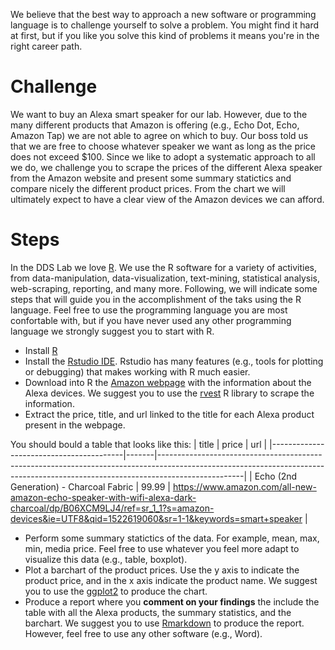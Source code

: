 We believe that the best way to approach a new software or programming language is to challenge yourself to solve a problem. You might find it hard at first, but if you like you solve this kind of problems it means you're in the right career path.

# Challenge
We want to buy an Alexa smart speaker for our lab. However, due to the many different products that Amazon is offering (e.g., Echo Dot, Echo, Amazon Tap) we are not able to agree on which to buy. Our boss told us that we are free to choose whatever speaker we want as long as the price does not exceed $100.
Since we like to adopt a systematic approach to all we do, we challenge you to scrape the prices of the different Alexa speaker from the Amazon website and present some summary statictics and compare nicely the different product prices. From the chart we will ultimately expect to have a clear view of the Amazon devices we can afford.

# Steps
In the DDS Lab we love [R](https://www.r-project.org/about.html). We use the R software for a variety of activities, from data-manipulation, data-visualization, text-mining, statistical analysis, web-scraping, reporting, and many more. Following, we will indicate some steps that will guide you in the accomplishment of the taks using the R language. Feel free to use the programming language you are most confortable with, but if you have never used any other programming language we strongly suggest you to start with R.

- Install [R](https://www.r-project.org)
- Install the [Rstudio IDE](https://www.rstudio.com). Rstudio has many features (e.g., tools for plotting or debugging) that makes working with R much easier. 
- Download into R the [Amazon webpage](
https://www.amazon.com/s/ref=sr_nr_n_1?fst=as%3Aoff&rh=n%3A9818047011%2Ck%3Asmart+speaker&keywords=smart+speaker&ie=UTF8&qid=1522605843&rnid=2941120011) with the information about the Alexa devices. We suggest you to use the [rvest](https://github.com/hadley/rvest) R library to scrape the information.
- Extract the price, title, and url linked to the title for each Alexa product present in the webpage.

You should bould a table that looks like this:
| title                                   | price | url                                                                                                                                                                             |
|-----------------------------------------|-------|---------------------------------------------------------------------------------------------------------------------------------------------------------------------------------|
| Echo (2nd Generation) - Charcoal Fabric | 99.99 | https://www.amazon.com/all-new-amazon-echo-speaker-with-wifi-alexa-dark-charcoal/dp/B06XCM9LJ4/ref=sr_1_1?s=amazon-devices&ie=UTF8&qid=1522619060&sr=1-1&keywords=smart+speaker |

- Perform some summary statictics of the data. For example, mean, max, min, media price. Feel free to use whatever you feel more adapt to visualize this data (e.g., table, boxplot).
- Plot a barchart of the product prices. Use the y axis to indicate the product price, and in the x axis indicate the product name. We suggest you to use the [ggplot2](https://github.com/tidyverse/ggplot2) to produce the chart.
- Produce a report where you **comment on your findings** the include the table with all the Alexa products, the summary statistics, and the barchart. We suggest you to use [Rmarkdown](https://rmarkdown.rstudio.com) to produce the report. However, feel free to use any other software (e.g., Word). 

